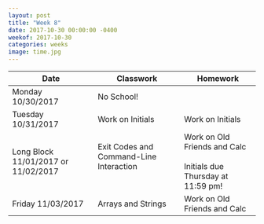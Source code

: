 ```yaml
---
layout: post
title: "Week 8"
date: 2017-10-30 00:00:00 -0400
weekof: 2017-10-30
categories: weeks
image: time.jpg
---
```


|Date                        |Classwork|Homework|
|----------------------------|---------|--------|
|Monday 10/30/2017           | No School! |  |
|Tuesday 10/31/2017          | Work on Initials | Work on Initials |
|Long Block 11/01/2017 or 11/02/2017 | Exit Codes and Command-Line Interaction <br><br>| Work on Old Friends and Calc <br><br> Initials due Thursday at 11:59 pm!|
|Friday 11/03/2017           | Arrays and Strings | Work on Old Friends and Calc|
